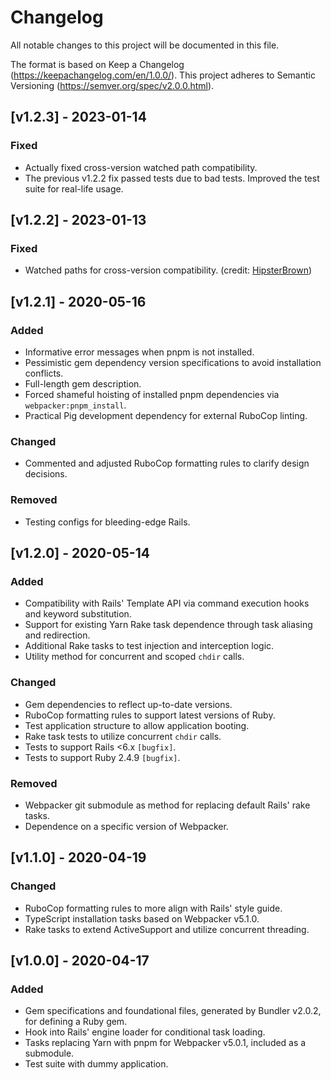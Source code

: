 # Changelog

All notable changes to this project will be documented in this file.

The format is based on Keep a Changelog (<https://keepachangelog.com/en/1.0.0/>). This project adheres to Semantic Versioning (<https://semver.org/spec/v2.0.0.html>).

## [v1.2.3] - 2023-01-14

### Fixed

- Actually fixed cross-version watched path compatibility.
- The previous v1.2.2 fix passed tests due to bad tests. Improved the test suite for real-life usage.

## [v1.2.2] - 2023-01-13

### Fixed

- Watched paths for cross-version compatibility. (credit: [HipsterBrown](https://github.com/thearchitector/webpacker-pnpm/pull/4))

## [v1.2.1] - 2020-05-16

### Added

- Informative error messages when pnpm is not installed.
- Pessimistic gem dependency version specifications to avoid installation conflicts.
- Full-length gem description.
- Forced shameful hoisting of installed pnpm dependencies via `webpacker:pnpm_install`.
- Practical Pig development dependency for external RuboCop linting.

### Changed

- Commented and adjusted RuboCop formatting rules to clarify design decisions.

### Removed

- Testing configs for bleeding-edge Rails.

## [v1.2.0] - 2020-05-14

### Added

- Compatibility with Rails' Template API via command execution hooks and keyword substitution.
- Support for existing Yarn Rake task dependence through task aliasing and redirection.
- Additional Rake tasks to test injection and interception logic.
- Utility method for concurrent and scoped `chdir` calls.

### Changed

- Gem dependencies to reflect up-to-date versions.
- RuboCop formatting rules to support latest versions of Ruby.
- Test application structure to allow application booting.
- Rake task tests to utilize concurrent `chdir` calls.
- Tests to support Rails <6.x `[bugfix]`.
- Tests to support Ruby 2.4.9 `[bugfix]`.

### Removed

- Webpacker git submodule as method for replacing default Rails' rake tasks.
- Dependence on a specific version of Webpacker.

## [v1.1.0] - 2020-04-19

### Changed

- RuboCop formatting rules to more align with Rails' style guide.
- TypeScript installation tasks based on Webpacker v5.1.0.
- Rake tasks to extend ActiveSupport and utilize concurrent threading.

## [v1.0.0] - 2020-04-17

### Added

- Gem specifications and foundational files, generated by Bundler v2.0.2, for defining a Ruby gem.
- Hook into Rails' engine loader for conditional task loading.
- Tasks replacing Yarn with pnpm for Webpacker v5.0.1, included as a submodule.
- Test suite with dummy application.
